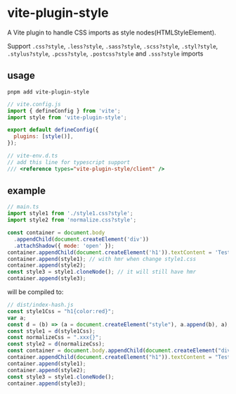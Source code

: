 # vite-plugin-style

A Vite plugin to handle CSS imports as style nodes(HTMLStyleElement).

Support `.css?style`, `.less?style`, `.sass?style`, `.scss?style`, `.styl?style`, `.stylus?style`, `.pcss?style`, `.postcss?style` and `.sss?style` imports

## usage

```shell
pnpm add vite-plugin-style
```

```js
// vite.config.js
import { defineConfig } from 'vite';
import style from 'vite-plugin-style';

export default defineConfig({
  plugins: [style()],
});
```

```js
// vite-env.d.ts
// add this line for typescript support
/// <reference types="vite-plugin-style/client" />
```

## example

```js
// main.ts
import style1 from './style1.css?style';
import style2 from 'normalize.css?style';

const container = document.body
  .appendChild(document.createElement('div'))
  .attachShadow({ mode: 'open' });
container.appendChild(document.createElement('h1')).textContent = 'Test Styles';
container.append(style1); // with hmr when change style1.css
container.append(style2);
const style3 = style1.cloneNode(); // it will still have hmr
container.append(style3);

```

will be compiled to:

```js
// dist/index-hash.js
const style1Css = "h1{color:red}";
var a;
const d = (b) => (a = document.createElement("style"), a.append(b), a);
const style1 = d(style1Css);
const normalizeCss = ".xxx{}";
const style2 = d(normalizeCss);
const container = document.body.appendChild(document.createElement("div")).attachShadow({ mode: "open" });
container.appendChild(document.createElement("h1")).textContent = "Test Styles";
container.append(style1);
container.append(style2);
const style3 = style1.cloneNode();
container.append(style3);
```
